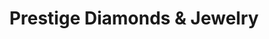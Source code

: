 ---
title: "Prestige Diamonds & Jewelry"
url: /meridian/prestige-diamonds-und-jewelry/
shop: Schmuck
---